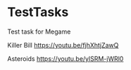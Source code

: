 # TestTasks
Test task for Megame

Killer Bill
https://youtu.be/fjhXhtjZawQ

Asteroids
https://youtu.be/ylSRM-jWRl0
